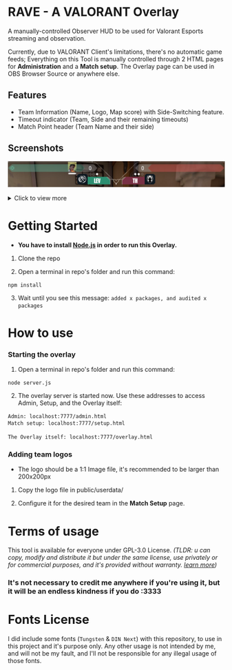 # RAVE - A VALORANT Overlay

A manually-controlled Observer HUD to be used for Valorant Esports streaming and observation.

Currently, due to VALORANT Client's limitations, there's no automatic game feeds; Everything on this Tool is manually controlled through 2 HTML pages for **Administration** and a **Match setup**. The Overlay page can be used in OBS Browser Source or anywhere else.

## Features
* Team Information (Name, Logo, Map score) with Side-Switching feature.
* Timeout indicator (Team, Side and their remaining timeouts)
* Match Point header (Team Name and their side)

## Screenshots
![a screenshot](https://github.com/rvneXe/RAVE-Valorant-Overlay/blob/main/screenshots/heading.png?raw=true)
<details><summary>Click to view more</summary>

![a screenshot](https://github.com/rvneXe/RAVE-Valorant-Overlay/blob/main/screenshots/timeout.png?raw=true)
![a screenshot](https://github.com/rvneXe/RAVE-Valorant-Overlay/blob/main/screenshots/matchpoint.png?raw=true)
![a screenshot](https://github.com/rvneXe/RAVE-Valorant-Overlay/blob/main/screenshots/screenshot1.png?raw=true)
</details>

# Getting Started

*   **You have to install [Node.js]([https://nodejs.org/en/) in order to run this Overlay.**
    

1.  Clone the repo
    
2.  Open a terminal in repo's folder and run this command:
    

```
npm install
```

3.  Wait until you see this message: `added x packages, and audited x packages`
    

# How to use

### Starting the overlay

1.  Open a terminal in repo's folder and run this command:
    

```
node server.js
```

2.  The overlay server is started now. Use these addresses to access Admin, Setup, and the Overlay itself:
    

```
Admin: localhost:7777/admin.html
Match setup: localhost:7777/setup.html

The Overlay itself: localhost:7777/overlay.html
```

### Adding team logos

*   The logo should be a 1:1 Image file, it's recommended to be larger than 200x200px
    

1.  Copy the logo file in public/userdata/
    
2.  Configure it for the desired team in the **Match Setup** page.
    

# Terms of usage

This tool is available for everyone under GPL-3.0 License. _(TLDR: u can copy, modify and distribute it but under the same license, use privately or for commercial purposes, and it's provided without warranty. [learn more](https://gist.github.com/kn9ts/cbe95340d29fc1aaeaa5dd5c059d2e60))_

### It's not necessary to credit me anywhere if you're using it, but it will be an endless kindness if you do :3333

# Fonts License

I did include some fonts (`Tungsten` & `DIN Next`) with this repository, to use in this project and it's purpose only. Any other usage is not intended by me, and will not be my fault, and I'll not be responsible for any illegal usage of those fonts.